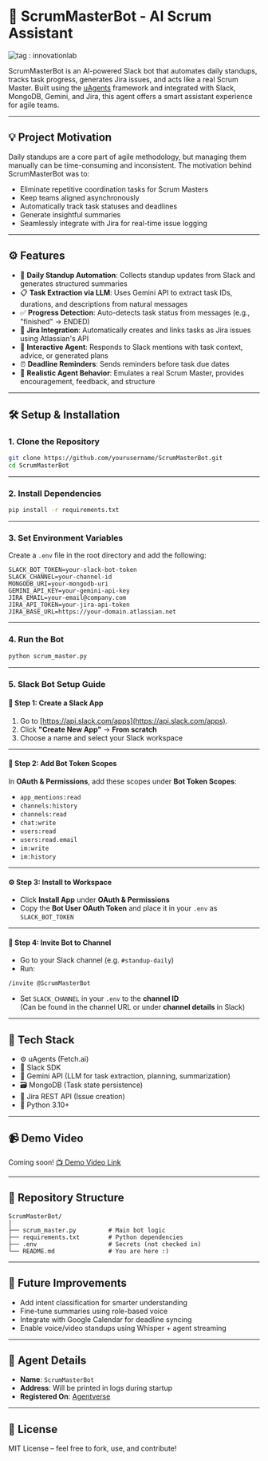 
# 🤖 ScrumMasterBot - AI Scrum Assistant  
![tag : innovationlab](https://img.shields.io/badge/innovationlab-3D8BD3)

ScrumMasterBot is an AI-powered Slack bot that automates daily standups, tracks task progress, generates Jira issues, and acts like a real Scrum Master. Built using the [uAgents](https://docs.fetch.ai/uagents/) framework and integrated with Slack, MongoDB, Gemini, and Jira, this agent offers a smart assistant experience for agile teams.

---

## 💡 Project Motivation

Daily standups are a core part of agile methodology, but managing them manually can be time-consuming and inconsistent. The motivation behind ScrumMasterBot was to:

- Eliminate repetitive coordination tasks for Scrum Masters  
- Keep teams aligned asynchronously  
- Automatically track task statuses and deadlines  
- Generate insightful summaries  
- Seamlessly integrate with Jira for real-time issue logging  

---

## ⚙️ Features

- 🧠 **Daily Standup Automation**: Collects standup updates from Slack and generates structured summaries
- 📋 **Task Extraction via LLM**: Uses Gemini API to extract task IDs, durations, and descriptions from natural messages
- ✅ **Progress Detection**: Auto-detects task status from messages (e.g., "finished" → ENDED)
- 🧾 **Jira Integration**: Automatically creates and links tasks as Jira issues using Atlassian's API
- 💬 **Interactive Agent**: Responds to Slack mentions with task context, advice, or generated plans
- ⏰ **Deadline Reminders**: Sends reminders before task due dates
- 🔄 **Realistic Agent Behavior**: Emulates a real Scrum Master, provides encouragement, feedback, and structure

---

## 🛠️ Setup & Installation

### 1. Clone the Repository

```bash
git clone https://github.com/yourusername/ScrumMasterBot.git
cd ScrumMasterBot
```

---

### 2. Install Dependencies

```bash
pip install -r requirements.txt
```

---

### 3. Set Environment Variables

Create a `.env` file in the root directory and add the following:

```env
SLACK_BOT_TOKEN=your-slack-bot-token
SLACK_CHANNEL=your-channel-id
MONGODB_URI=your-mongodb-uri
GEMINI_API_KEY=your-gemini-api-key
JIRA_EMAIL=your-email@company.com
JIRA_API_TOKEN=your-jira-api-token
JIRA_BASE_URL=https://your-domain.atlassian.net
```

---

### 4. Run the Bot

```bash
python scrum_master.py
```

---

### 5. Slack Bot Setup Guide

#### 🔐 Step 1: Create a Slack App
1. Go to [https://api.slack.com/apps](https://api.slack.com/apps).
2. Click **"Create New App"** → **From scratch**
3. Choose a name and select your Slack workspace

---

#### 🔑 Step 2: Add Bot Token Scopes

In **OAuth & Permissions**, add these scopes under **Bot Token Scopes**:
- `app_mentions:read`
- `channels:history`
- `channels:read`
- `chat:write`
- `users:read`
- `users:read.email`
- `im:write`
- `im:history`

---

#### ⚙️ Step 3: Install to Workspace

- Click **Install App** under **OAuth & Permissions**
- Copy the **Bot User OAuth Token** and place it in your `.env` as `SLACK_BOT_TOKEN`

---

#### 💬 Step 4: Invite Bot to Channel

- Go to your Slack channel (e.g. `#standup-daily`)
- Run:

```bash
/invite @ScrumMasterBot
```

- Set `SLACK_CHANNEL` in your `.env` to the **channel ID**  
  (Can be found in the channel URL or under **channel details** in Slack)

---

## 🧪 Tech Stack

- ⚙️ uAgents (Fetch.ai)
- 💬 Slack SDK
- 🧠 Gemini API (LLM for task extraction, planning, summarization)
- 🗃️ MongoDB (Task state persistence)
- 🧾 Jira REST API (Issue creation)
- 🐍 Python 3.10+

---

## 📹 Demo Video

Coming soon! [📺 Demo Video Link](https://your-demo-video-link.com)

---

## 📂 Repository Structure

```
ScrumMasterBot/
│
├── scrum_master.py         # Main bot logic
├── requirements.txt        # Python dependencies
├── .env                    # Secrets (not checked in)
└── README.md               # You are here :)
```

---

## 🚀 Future Improvements

- Add intent classification for smarter understanding
- Fine-tune summaries using role-based voice
- Integrate with Google Calendar for deadline syncing
- Enable voice/video standups using Whisper + agent streaming

---

## 🧠 Agent Details

- **Name**: `ScrumMasterBot`
- **Address**: Will be printed in logs during startup
- **Registered On**: [Agentverse](https://agentverse.ai/)

---

## 📜 License

MIT License – feel free to fork, use, and contribute!
